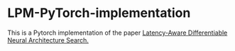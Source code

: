# LPM-PyTorch-implementation
This is a Pytorch implementation of the paper [Latency-Aware Differentiable Neural Architecture Search.](http://arxiv.org/abs/2001.06392)
